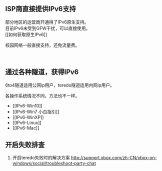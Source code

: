 
## ISP商直接提供IPv6支持  
  部分地区的运营商开通得了IPv6原生支持。  
  目前IPv6未受到GFW干扰，可以直接使用。  
  [[如何获取原生IPv6]]  

  校园网络一般直接支持，还免流量费。  
  
<br>

## 通过各种隧道，获得IPv6  
  6to4隧道适用公网ip用户，teredo隧道适用内网ip用户。

  各操作系统情况不同，方法也不一样。  

* [[IPv6-Win10]]  
* [[IPv6-Win7 小白指引]]  
* [[IPv6-WinXP]]  
* [[IPv6-Linux]]  
* [[IPv6-Mac]]  


## 开启失败排查
1. 开启teredo失败时的解决方案 http://support.xbox.com/zh-CN/xbox-on-windows/social/troubleshoot-party-chat

  